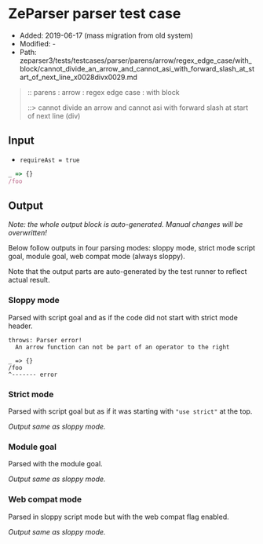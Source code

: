 # ZeParser parser test case

- Added: 2019-06-17 (mass migration from old system)
- Modified: -
- Path: zeparser3/tests/testcases/parser/parens/arrow/regex_edge_case/with_block/cannot_divide_an_arrow_and_cannot_asi_with_forward_slash_at_start_of_next_line_x0028divx0029.md

> :: parens : arrow : regex edge case : with block
>
> ::> cannot divide an arrow and cannot asi with forward slash at start of next line (div)

## Input

- `requireAst = true`

`````js
_ => {}
/foo
`````

## Output

_Note: the whole output block is auto-generated. Manual changes will be overwritten!_

Below follow outputs in four parsing modes: sloppy mode, strict mode script goal, module goal, web compat mode (always sloppy).

Note that the output parts are auto-generated by the test runner to reflect actual result.

### Sloppy mode

Parsed with script goal and as if the code did not start with strict mode header.

`````
throws: Parser error!
  An arrow function can not be part of an operator to the right

_ => {}
/foo
^------- error
`````

### Strict mode

Parsed with script goal but as if it was starting with `"use strict"` at the top.

_Output same as sloppy mode._

### Module goal

Parsed with the module goal.

_Output same as sloppy mode._

### Web compat mode

Parsed in sloppy script mode but with the web compat flag enabled.

_Output same as sloppy mode._
